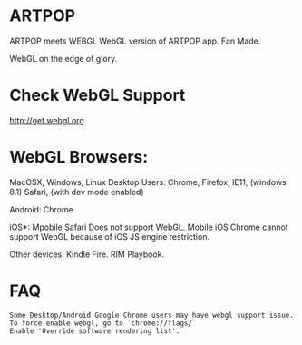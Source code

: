 ARTPOP
======

ARTPOP meets WEBGL
WebGL version of ARTPOP app. Fan Made.

WebGL on the edge of glory.

Check WebGL Support
=====
http://get.webgl.org

WebGL Browsers:
======
MacOSX, Windows, Linux Desktop Users:
	Chrome,
	Firefox,
	IE11, (windows 8.1)
	Safari, (with dev mode enabled)

Android:
	Chrome

iOS*:
	Mpobile Safari Does not support WebGL.
	Mobile iOS Chrome cannot support WebGL because of iOS JS engine restriction.

Other devices:
	Kindle Fire.
	RIM Playbook.

FAQ
=====
	Some Desktop/Android Google Chrome users may have webgl support issue.
	To force enable webgl, go to `chrome://flags/`
	Enable 'Override software rendering list'.

























